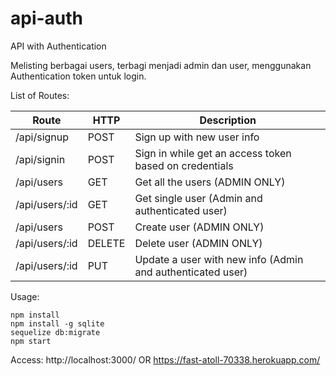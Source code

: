 # api-auth

API with Authentication

Melisting berbagai users, terbagi menjadi admin dan user, menggunakan Authentication token untuk login.

List of Routes:

| Route          | HTTP   | Description
| -------------- | ------ | -----------
| /api/signup    | POST   | Sign up with new user info
| /api/signin    | POST   | Sign in while get an access token based on credentials
| /api/users     | GET    | Get all the users (ADMIN ONLY)
| /api/users/:id | GET    | Get single user (Admin and authenticated user)
| /api/users     | POST   | Create user (ADMIN ONLY)
| /api/users/:id | DELETE | Delete user (ADMIN ONLY)
| /api/users/:id | PUT    | Update a user with new info (Admin and authenticated user)

Usage:

```
npm install
npm install -g sqlite
sequelize db:migrate
npm start
```

Access:
http://localhost:3000/ OR https://fast-atoll-70338.herokuapp.com/
